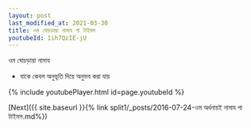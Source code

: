 ```yaml
---
layout: post
last_modified_at: 2021-03-30
title: ওম ঘোচড়ায়া নামায গা টাইমস
youtubeId: 1ih7QzIE-jU
---
```

 
 
 ওম ঘোচড়ায়া নামায  
 
 -  যাকে কেবল অনুভূতি দিয়ে অনুভব করা যায় 
 
  
 
  
 
 
 
 
 
 


{% include youtubePlayer.html id=page.youtubeId %}
 
[Next]({{ site.baseurl }}{% link  split1/_posts/2016-07-24-ওম অর্ধনায়ই নামায গা টাইমস.md%})
 
